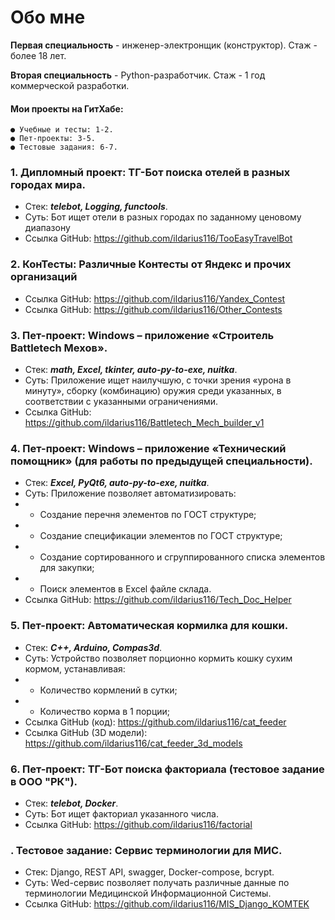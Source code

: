 # Обо мне

**Первая специальность** - инженер-электронщик (конструктор).
Стаж - более 18 лет.

**Вторая специальность** - Python-разработчик.
Стаж - 1 год коммерческой разработки.

#### Мои проекты на ГитХабе:
```
● Учебные и тесты: 1-2.
● Пет-проекты: 3-5.
● Тестовые задания: 6-7.
```

### 1. Дипломный проект: ТГ-Бот поиска отелей в разных городах мира.
- Стек: **_telebot, Logging, functools_**.
- Суть: Бот ищет отели в разных городах по заданному ценовому диапазону
- Ссылка GitHub: https://github.com/ildarius116/TooEasyTravelBot

### 2. КонТесты: Различные Контесты от Яндекс и прочих организаций
- Ссылка GitHub: https://github.com/ildarius116/Yandex_Contest
- Ссылка GitHub: https://github.com/ildarius116/Other_Contests

### 3. Пет-проект: Windows – приложение «Строитель Battletech Мехов».
- Стек: **_math, Excel, tkinter, auto-py-to-exe, nuitka_**.
- Суть: Приложение ищет наилучшую, с точки зрения «урона в минуту», сборку (комбинацию) оружия среди указанных, в соответствии с указанными ограничениями.
- Ссылка GitHub: https://github.com/ildarius116/Battletech_Mech_builder_v1

### 4. Пет-проект: Windows – приложение «Технический помощник» (для работы по предыдущей специальности).
- Стек: **_Excel, PyQt6, auto-py-to-exe, nuitka_**.
- Суть: Приложение позволяет автоматизировать:
- * Создание перечня элементов по ГОСТ структуре;
- * Создание спецификации элементов по ГОСТ структуре;
- * Создание сортированного и сгруппированного списка элементов для закупки;
- * Поиск элементов в Excel файле склада.
- Ссылка GitHub: https://github.com/ildarius116/Tech_Doc_Helper

### 5. Пет-проект: Автоматическая кормилка для кошки.
- Стек: **_С++, Arduino, Compas3d_**.
- Суть: Устройство позволяет порционно кормить кошку сухим кормом, устанавливая:
- * Количество кормлений в сутки;
- * Количество корма в 1 порции;
- Ссылка GitHub (код): https://github.com/ildarius116/cat_feeder
- Ссылка GitHub (3D модели): https://github.com/ildarius116/cat_feeder_3d_models

### 6. Пет-проект: ТГ-Бот поиска факториала (тестовое задание в ООО "РК").
- Стек: **_telebot, Docker_**.
- Суть: Бот ищет факториал указанного числа.
- Ссылка GitHub: https://github.com/ildarius116/factorial

### .	Тестовое задание: Сервис терминологии для МИС.
- Стек: Django, REST API, swagger, Docker-compose, bcrypt. 
- Суть: Wed-сервис позволяет получать различные данные по терминологии Медицинской Информационной Системы.
- Ссылка GitHub: https://github.com/ildarius116/MIS_Django_KOMTEK
